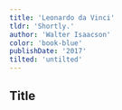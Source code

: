 ```yaml
---
title: 'Leonardo da Vinci'
tldr: 'Shortly.'
author: 'Walter Isaacson'
color: 'book-blue'
publishDate: '2017'
tilted: 'untilted'
---
```


## Title